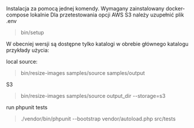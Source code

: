 Instalacja za pomocą jednej komendy. 
Wymagany zainstalowany docker-compose lokalnie
Dla przetestowania opcji AWS S3 należy uzupełnić plik .env

> bin/setup

W obecniej wersji są dostępne tylko katalogi w obrebie głównego katalogu
przykłady użycia: 

local source:
> bin/resize-images samples/source samples/output

S3
> bin/resize-images samples/source output_dir --storage=s3

run phpunit tests
> ./vendor/bin/phpunit --bootstrap vendor/autoload.php src/tests
